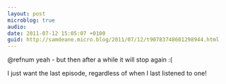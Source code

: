```yaml
---
layout: post
microblog: true
audio: 
date: 2011-07-12 15:05:07 +0100
guid: http://samdeane.micro.blog/2011/07/12/t90783748601298944.html
---
```

@refnum yeah - but then after a while it will stop again :(

I just want the last episode, regardless of when I last listened to one!
